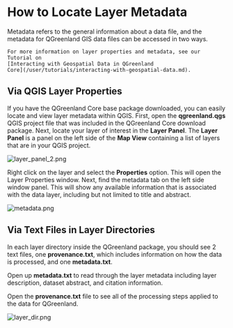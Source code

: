 # How to Locate Layer Metadata

Metadata refers to the general information about a data file, and the
metadata for QGreenland GIS data files can be accessed in two ways. 

```{note}
For more information on layer properties and metadata, see our Tutorial on
[Interacting with Geospatial Data in QGreenland
Core](/user/tutorials/interacting-with-geospatial-data.md).
```

## Via QGIS Layer Properties

If you have the QGreenland Core base package downloaded, you can easily locate
and view layer metadata within QGIS. First, open the **qgreenland.qgs** QGIS project file that was included
in the QGreenland Core download package. Next, locate your layer of interest in the **Layer Panel**.
The **Layer Panel** is a panel on the left side of the **Map View** containing a list of layers 
that are in your QGIS project.

![layer_panel_2.png](/_images/layer_panel_2.png)

Right click on the layer and select the **Properties** option. This will open the Layer Properties window.
Next, find the metadata tab on the left side window panel. This will show any available information
that is associated with the data layer, including but not limited to title and abstract.

![metadata.png](/_images/metadata.png)

## Via Text Files in Layer Directories

In each layer directory inside the QGreenland package, you should see 2 text
files, one **provenance.txt**, which includes information on how the data is
processed, and one **metadata.txt**.

Open up **metadata.txt** to read through the layer metadata including layer
description, dataset abstract, and citation information.

Open the **provenance.txt** file to see all of the processing steps applied to
the data for QGreenland.

![layer_dir.png](/_images/layer_dir.png)
